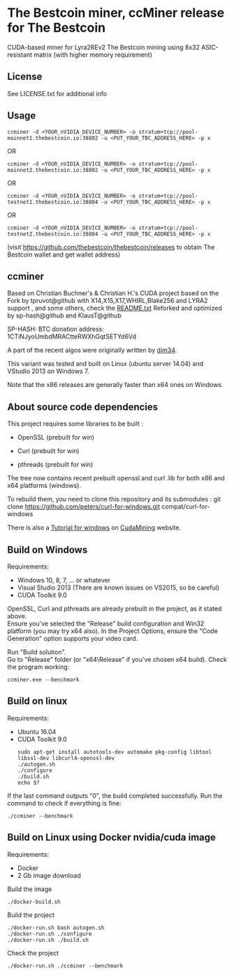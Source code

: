 The Bestcoin miner, ccMiner release for The Bestcoin
====================================================

CUDA-based miner for Lyra2REv2 The Bestcoin mining using 8x32 ASIC-resistant matrix (with higher memory requirement)

License
-------

See LICENSE.txt for additional info

Usage
-----

    ccminer -d <YOUR_nVIDIA_DEVICE_NUMBER> -o stratum+tcp://pool-mainnet1.thebestcoin.io:38802 -u <PUT_YOUR_TBC_ADDRESS_HERE> -p x

OR

    ccminer -d <YOUR_nVIDIA_DEVICE_NUMBER> -o stratum+tcp://pool-mainnet2.thebestcoin.io:38802 -u <PUT_YOUR_TBC_ADDRESS_HERE> -p x

OR

    ccminer -d <YOUR_nVIDIA_DEVICE_NUMBER> -o stratum+tcp://pool-testnet1.thebestcoin.io:38804 -u <PUT_YOUR_TBC_ADDRESS_HERE> -p x

OR

    ccminer -d <YOUR_nVIDIA_DEVICE_NUMBER> -o stratum+tcp://pool-testnet2.thebestcoin.io:38804 -u <PUT_YOUR_TBC_ADDRESS_HERE> -p x

(visit https://github.com/thebestcoin/thebestcoin/releases to obtain The Bestcoin wallet and get wallet address)

ccminer
-------

Based on Christian Buchner's &amp; Christian H.'s CUDA project
based on the Fork by tpruvot@github with X14,X15,X17,WHIRL,Blake256 and LYRA2 support , and some others, check the [README.txt](README.txt)
Reforked and optimized by sp-hash@github and KlausT@github 

SP-HASH: BTC donation address: 1CTiNJyoUmbdMRACtteRWXhGqtSETYd6Vd

A part of the recent algos were originally written by [djm34](https://github.com/djm34).

This variant was tested and built on Linux (ubuntu server 14.04) and VStudio 2013 on Windows 7.

Note that the x86 releases are generally faster than x64 ones on Windows.

About source code dependencies
------------------------------

This project requires some libraries to be built :

- OpenSSL (prebuilt for win)

- Curl (prebuilt for win)

- pthreads (prebuilt for win)

The tree now contains recent prebuilt openssl and curl .lib for both x86 and x64 platforms (windows).

To rebuild them, you need to clone this repository and its submodules :
    git clone https://github.com/peters/curl-for-windows.git compat/curl-for-windows

There is also a [Tutorial for windows](http://cudamining.co.uk/url/tutorials/id/3) on [CudaMining](http://cudamining.co.uk) website.

Build on Windows
----------------

Requirements:
* Windows 10, 8, 7, ... or whatever
* Visual Studio 2013 (There are known issues on VS2015, so be careful)
* CUDA Toolkit 9.0

OpenSSL, Curl and pthreads are already prebuilt in the project, as it stated above.  
Ensure you've selected the "Release" build configuration and Win32 platform (you may try x64 also).
In the Project Options, ensure the "Code Generation" option supports your video card.

Run "Build solution".  
Go to "Release" folder (or "x64\Release" if you've chosen x64 build). Check the program working:

    ccminer.exe --benchmark

Build on linux
--------------

Requirements:
* Ubuntu 16.04
* CUDA Toolkit 9.0
    ```
    sudo apt-get install autotools-dev automake pkg-config libtool libssl-dev libcurl4-openssl-dev
    ./autogen.sh
    ./configure
    ./build.sh
    echo $?
    ```

If the last command outputs "0", the build completed successfully. Run the command to check if everything is fine:

    ./ccminer --benchmark

Build on Linux using Docker nvidia/cuda image
---------------------------------------------

Requirements:

* Docker
* 2 Gb image download

Build the image

    ./docker-build.sh

Build the project

    ./docker-run.sh bash autogen.sh
    ./docker-run.sh ./configure
    ./docker-run.sh ./build.sh

Check the project

    ./docker-run.sh ./ccminer --benchmark
